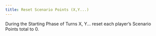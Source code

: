 ```yaml
---
title: Reset Scenario Points (X,Y...)
---
```

During the Starting Phase of Turns X, Y... reset each player’s Scenario Points total to 0.